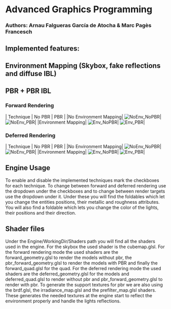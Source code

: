 # Advanced Graphics Programming
 
### Authors: Arnau Falgueras García de Atocha & Marc Pagès Francesch

## Implemented features: 
 ## Environment Mapping (Skybox, fake reflections and diffuse IBL)
 ## PBR + PBR IBL

### Forward Rendering
|  Technique | No PBR  | PBR |
|No Environment Mapping| ![NoEnv_NoPBR](https://github.com/marcpages2020/Advanced-Graphics-Programming/blob/main/Captures/FRWD_NO_ENVMP_NO_PBR.PNG)|  ![NoEnv_PBR](https://github.com/marcpages2020/Advanced-Graphics-Programming/blob/main/Captures/FRWD_NO_ENVMP_PBR.PNG)|
|Environment Mapping| ![Env_NoPBR](https://github.com/marcpages2020/Advanced-Graphics-Programming/blob/main/Captures/FRWD_ENVMP_NO_PBR.PNG)| ![Env_PBR](https://github.com/marcpages2020/Advanced-Graphics-Programming/blob/main/Captures/FRWD_ENVMP_PBR.PNG)|

### Deferred Rendering
|  Technique | No PBR  | PBR |
|No Environment Mapping| ![NoEnv_NoPBR](https://github.com/marcpages2020/Advanced-Graphics-Programming/blob/main/Captures/DFRD_NO_ENVMP_NO_PBR.PNG)|  ![NoEnv_PBR](https://github.com/marcpages2020/Advanced-Graphics-Programming/blob/main/Captures/DFRD_NO_ENVMP_PBR.PNG)|
|Environment Mapping| ![Env_NoPBR](https://github.com/marcpages2020/Advanced-Graphics-Programming/blob/main/Captures/DFRD_ENVMP_NO_PBR.PNG)| ![Env_PBR](https://github.com/marcpages2020/Advanced-Graphics-Programming/blob/main/Captures/DFRD_ENVMP_PBR.PNG)|

## Engine Usage
To enable and disable the implemented techniques mark the checkboxes for each technique. To change between forward and deferred rendering use the dropdown under the checkboxes and to change between render targets use the dropdown under it. Under these you will find the foldables which let you change the entities positions, their metallic and roughness attributes. You will also find a foldable which lets you change the color of the lights, their positions and their direction. 

## Shader files
Under the Engine/WorkingDir/Shaders path you will find all the shaders used in the engine. For the skybox the used shader is the cubemap.glsl. For the forward rendering mode the used shaders are the forward_geometry.glsl to render the models without pbr, the pbr_forward_geometry.glsl to render the models with PBR and finally the forward_quad.glsl for the quad. For the deferred rendering mode the used shaders are the deferred_geometry.glsl for the models and deferred_quad.glsl to render without pbr and pbr_forward_geometry.glsl to render with pbr. To generate the support textures for pbr we are also using the brdf.glsl, the irradiance_map.glsl and the prefilter_map.glsl shaders. These generates the needed textures at the engine start to reflect the environment properly and handle the lights reflections. 